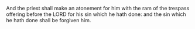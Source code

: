And the priest shall make an atonement for him with the ram of the trespass offering before the LORD for his sin which he hath done: and the sin which he hath done shall be forgiven him.
